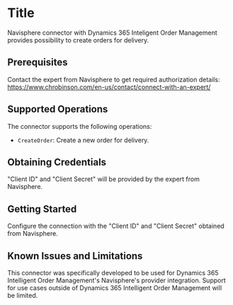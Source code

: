 # Title
Navisphere connector with Dynamics 365 Inteligent Order Management provides possibility to create orders for delivery.

## Prerequisites
Contact the expert from Navisphere to get required authorization details: https://www.chrobinson.com/en-us/contact/connect-with-an-expert/

## Supported Operations
The connector supports the following operations:
* ```CreateOrder```: Create a new order for delivery.

## Obtaining Credentials
"Client ID" and "Client Secret" will be provided by the expert from Navisphere.

## Getting Started
Configure the connection with the "Client ID" and "Client Secret" obtained from Navisphere.

## Known Issues and Limitations
This connector was specifically developed to be used for Dynamics 365 Intelligent Order Management's Navisphere's provider integration. Support for use cases outside of Dynamics 365 Intelligent Order Management will be limited.